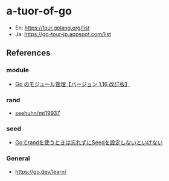 # a-tuor-of-go
- En: https://tour.golang.org/list
- Ja: https://go-tour-jp.appspot.com/list

## References
### module
- [Go のモジュール管理【バージョン 1.16 改訂版】](https://zenn.dev/spiegel/articles/20210223-go-module-aware-mode)

### rand
- [seehuhn/mt19937](https://github.com/seehuhn/mt19937)

### seed
- [Goでrandを使うときは忘れずにSeedを設定しないといけない](https://makiuchi-d.github.io/2017/09/09/qiita-9c4af327bc8502cdcdce.ja.html)

### General
- https://go.dev/learn/
